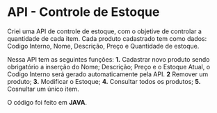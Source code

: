 # API - Controle de Estoque

Criei uma API de controle de estoque, com o objetive de controlar a quantidade de cada item.
Cada produto cadastrado tem como dados: Codigo Interno, Nome, Descrição, Preço e Quantidade de estoque.

Nessa API tem as seguintes funções:
__1.__ Cadastrar novo produto sendo obrigatório a inserção do Nome; Descrição; Preço e o Estoque Atual, o Codigo Interno será gerado automaticamente pela API.
__2__ Remover um produto;
__3.__ Modificar o Estoque;
__4.__ Consultar todos os produtos;
__5.__ Cosnultar um único item.

O código foi feito em **JAVA**.
